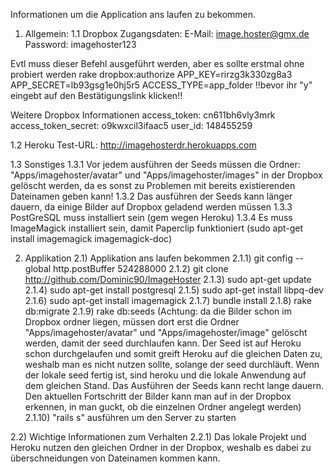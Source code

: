 Informationen um die Application ans laufen zu bekommen.

1) Allgemein:
1.1 Dropbox Zugangsdaten:
E-Mail: image.hoster@gmx.de
Password: imagehoster123

Evtl muss dieser Befehl ausgeführt werden, aber es sollte erstmal ohne probiert werden
rake dropbox:authorize APP_KEY=rirzg3k330zg8a3 APP_SECRET=lb93gsg1e0hj5r5 ACCESS_TYPE=app_folder
!!bevor ihr "y" eingebt auf den Bestätigungslink klicken!!

Weitere Dropbox Informationen
access_token: cn611bh6vly3mrk
access_token_secret: o9kwxcil3ifaac5
user_id: 148455259

1.2 Heroku
Test-URL: http://imagehosterdr.herokuapps.com

1.3 Sonstiges
1.3.1 Vor jedem ausführen der Seeds müssen die Ordner: "Apps/imagehoster/avatar" und "Apps/imagehoster/images" in der Dropbox gelöscht werden, da es sonst zu Problemen mit bereits existierenden Dateinamen geben kann!
1.3.2 Das ausführen der Seeds kann länger dauern, da einige Bilder auf Dropbox geladend werden müssen
1.3.3 PostGreSQL muss installiert sein (gem wegen Heroku)
1.3.4 Es muss ImageMagick installiert sein, damit Paperclip funktioniert (sudo apt-get install imagemagick imagemagick-doc)


2) Applikation
2.1) Applikation ans laufen bekommen
2.1.1) git config --global http.postBuffer 524288000
2.1.2) git clone http://github.com/Dominic90/ImageHoster
2.1.3) sudo apt-get update
2.1.4) sudo apt-get install postgresql
2.1.5) sudo apt-get install libpq-dev
2.1.6) sudo apt-get install imagemagick
2.1.7) bundle install
2.1.8) rake db:migrate
2.1.9) rake db:seeds (Achtung: da die Bilder schon im Dropbox ordner liegen, müssen dort erst die Ordner "Apps/imagehoster/avatar" und "Apps/imagehoster/image" gelöscht werden, damit der seed durchlaufen kann. Der Seed ist auf Heroku schon durchgelaufen und somit greift Heroku auf die gleichen Daten zu, weshalb man es nicht nutzen sollte, solange der seed durchläuft. Wenn der lokale seed fertig ist, sind heroku und die lokale Anwendung auf dem gleichen Stand.
Das Ausführen der Seeds kann recht lange dauern. Den aktuellen Fortschritt der Bilder kann man auf in der Dropbox erkennen, in man guckt, ob die einzelnen Ordner angelegt werden)
2.1.10) "rails s" ausführen um den Server zu starten

2.2) Wichtige Informationen zum Verhalten
2.2.1) Das lokale Projekt und Heroku nutzen den gleichen Ordner in der Dropbox, weshalb es dabei zu überschneidungen von Dateinamen kommen kann.
